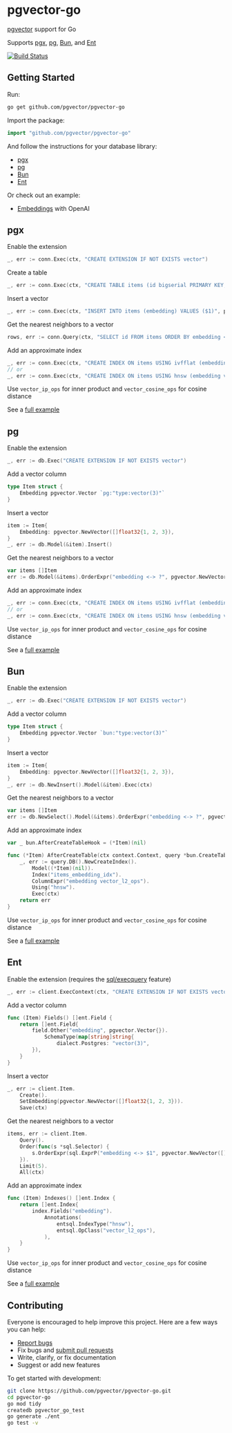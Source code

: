 # pgvector-go

[pgvector](https://github.com/pgvector/pgvector) support for Go

Supports [pgx](https://github.com/jackc/pgx), [pg](https://github.com/go-pg/pg), [Bun](https://github.com/uptrace/bun), and [Ent](https://github.com/ent/ent)

[![Build Status](https://github.com/pgvector/pgvector-go/workflows/build/badge.svg?branch=master)](https://github.com/pgvector/pgvector-go/actions)

## Getting Started

Run:

```sh
go get github.com/pgvector/pgvector-go
```

Import the package:

```go
import "github.com/pgvector/pgvector-go"
```

And follow the instructions for your database library:

- [pgx](#pgx)
- [pg](#pg)
- [Bun](#bun)
- [Ent](#ent)

Or check out an example:

- [Embeddings](openai_test.go) with OpenAI

## pgx

Enable the extension

```go
_, err := conn.Exec(ctx, "CREATE EXTENSION IF NOT EXISTS vector")
```

Create a table

```go
_, err := conn.Exec(ctx, "CREATE TABLE items (id bigserial PRIMARY KEY, embedding vector(3))")
```

Insert a vector

```go
_, err := conn.Exec(ctx, "INSERT INTO items (embedding) VALUES ($1)", pgvector.NewVector([]float32{1, 2, 3}))
```

Get the nearest neighbors to a vector

```go
rows, err := conn.Query(ctx, "SELECT id FROM items ORDER BY embedding <-> $1 LIMIT 5", pgvector.NewVector([]float32{1, 2, 3}))
```

Add an approximate index

```go
_, err := conn.Exec(ctx, "CREATE INDEX ON items USING ivfflat (embedding vector_l2_ops) WITH (lists = 100)")
// or
_, err := conn.Exec(ctx, "CREATE INDEX ON items USING hnsw (embedding vector_l2_ops)")
```

Use `vector_ip_ops` for inner product and `vector_cosine_ops` for cosine distance

See a [full example](pgx_test.go)

## pg

Enable the extension

```go
_, err := db.Exec("CREATE EXTENSION IF NOT EXISTS vector")
```

Add a vector column

```go
type Item struct {
    Embedding pgvector.Vector `pg:"type:vector(3)"`
}
```

Insert a vector

```go
item := Item{
    Embedding: pgvector.NewVector([]float32{1, 2, 3}),
}
_, err := db.Model(&item).Insert()
```

Get the nearest neighbors to a vector

```go
var items []Item
err := db.Model(&items).OrderExpr("embedding <-> ?", pgvector.NewVector([]float32{1, 2, 3})).Limit(5).Select()
```

Add an approximate index

```go
_, err := conn.Exec(ctx, "CREATE INDEX ON items USING ivfflat (embedding vector_l2_ops) WITH (lists = 100)")
// or
_, err := conn.Exec(ctx, "CREATE INDEX ON items USING hnsw (embedding vector_l2_ops)")
```

Use `vector_ip_ops` for inner product and `vector_cosine_ops` for cosine distance

See a [full example](pg_test.go)

## Bun

Enable the extension

```go
_, err := db.Exec("CREATE EXTENSION IF NOT EXISTS vector")
```

Add a vector column

```go
type Item struct {
    Embedding pgvector.Vector `bun:"type:vector(3)"`
}
```

Insert a vector

```go
item := Item{
    Embedding: pgvector.NewVector([]float32{1, 2, 3}),
}
_, err := db.NewInsert().Model(&item).Exec(ctx)
```

Get the nearest neighbors to a vector

```go
var items []Item
err := db.NewSelect().Model(&items).OrderExpr("embedding <-> ?", pgvector.NewVector([]float32{1, 2, 3})).Limit(5).Scan(ctx)
```

Add an approximate index

```go
var _ bun.AfterCreateTableHook = (*Item)(nil)

func (*Item) AfterCreateTable(ctx context.Context, query *bun.CreateTableQuery) error {
    _, err := query.DB().NewCreateIndex().
        Model((*Item)(nil)).
        Index("items_embedding_idx").
        ColumnExpr("embedding vector_l2_ops").
        Using("hnsw").
        Exec(ctx)
    return err
}
```

Use `vector_ip_ops` for inner product and `vector_cosine_ops` for cosine distance

See a [full example](bun_test.go)

## Ent

Enable the extension (requires the [sql/execquery](https://entgo.io/docs/feature-flags/#sql-raw-api) feature)

```go
_, err := client.ExecContext(ctx, "CREATE EXTENSION IF NOT EXISTS vector")
```

Add a vector column

```go
func (Item) Fields() []ent.Field {
    return []ent.Field{
        field.Other("embedding", pgvector.Vector{}).
            SchemaType(map[string]string{
                dialect.Postgres: "vector(3)",
        }),
    }
}
```

Insert a vector

```go
_, err := client.Item.
    Create().
    SetEmbedding(pgvector.NewVector([]float32{1, 2, 3})).
    Save(ctx)
```

Get the nearest neighbors to a vector

```go
items, err := client.Item.
    Query().
    Order(func(s *sql.Selector) {
        s.OrderExpr(sql.ExprP("embedding <-> $1", pgvector.NewVector([]float32{1, 2, 3})))
    }).
    Limit(5).
    All(ctx)
```

Add an approximate index

```go
func (Item) Indexes() []ent.Index {
    return []ent.Index{
        index.Fields("embedding").
            Annotations(
                entsql.IndexType("hnsw"),
                entsql.OpClass("vector_l2_ops"),
            ),
    }
}
```

Use `vector_ip_ops` for inner product and `vector_cosine_ops` for cosine distance

See a [full example](ent_test.go)

## Contributing

Everyone is encouraged to help improve this project. Here are a few ways you can help:

- [Report bugs](https://github.com/pgvector/pgvector-go/issues)
- Fix bugs and [submit pull requests](https://github.com/pgvector/pgvector-go/pulls)
- Write, clarify, or fix documentation
- Suggest or add new features

To get started with development:

```sh
git clone https://github.com/pgvector/pgvector-go.git
cd pgvector-go
go mod tidy
createdb pgvector_go_test
go generate ./ent
go test -v
```
